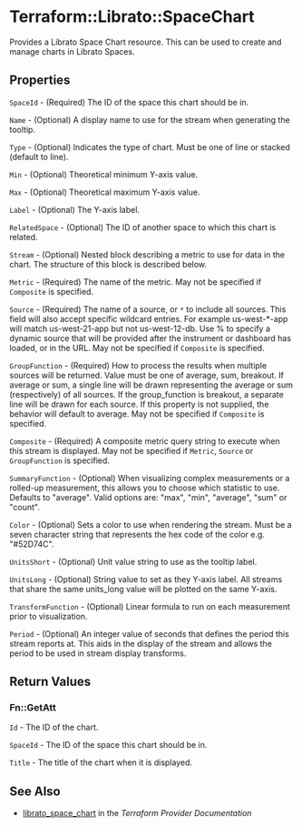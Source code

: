 # Terraform::Librato::SpaceChart

Provides a Librato Space Chart resource. This can be used to
create and manage charts in Librato Spaces.

## Properties

`SpaceId` - (Required) The ID of the space this chart should be in.

`Name` - (Optional) A display name to use for the stream when generating the tooltip.

`Type` - (Optional) Indicates the type of chart. Must be one of line or stacked (default to line).

`Min` - (Optional) Theoretical minimum Y-axis value.

`Max` - (Optional) Theoretical maximum Y-axis value.

`Label` - (Optional) The Y-axis label.

`RelatedSpace` - (Optional) The ID of another space to which this chart is related.

`Stream` - (Optional) Nested block describing a metric to use for data in the chart. The structure of this block is described below.

`Metric` - (Required) The name of the metric. May not be specified if `Composite` is specified.

`Source` - (Required) The name of a source, or `*` to include all sources. This field will also accept specific wildcard entries. For example us-west-\*-app will match us-west-21-app but not us-west-12-db. Use % to specify a dynamic source that will be provided after the instrument or dashboard has loaded, or in the URL. May not be specified if `Composite` is specified.

`GroupFunction` - (Required) How to process the results when multiple sources will be returned. Value must be one of average, sum, breakout. If average or sum, a single line will be drawn representing the average or sum (respectively) of all sources. If the group_function is breakout, a separate line will be drawn for each source. If this property is not supplied, the behavior will default to average. May not be specified if `Composite` is specified.

`Composite` - (Required) A composite metric query string to execute when this stream is displayed. May not be specified if `Metric`, `Source` or `GroupFunction` is specified.

`SummaryFunction` - (Optional) When visualizing complex measurements or a rolled-up measurement, this allows you to choose which statistic to use. Defaults to "average". Valid options are: "max", "min", "average", "sum" or "count".

`Color` - (Optional) Sets a color to use when rendering the stream. Must be a seven character string that represents the hex code of the color e.g. "#52D74C".

`UnitsShort` - (Optional) Unit value string to use as the tooltip label.

`UnitsLong` - (Optional) String value to set as they Y-axis label. All streams that share the same units_long value will be plotted on the same Y-axis.

`TransformFunction` - (Optional) Linear formula to run on each measurement prior to visualization.

`Period` - (Optional) An integer value of seconds that defines the period this stream reports at. This aids in the display of the stream and allows the period to be used in stream display transforms.


## Return Values

### Fn::GetAtt

`Id` - The ID of the chart.

`SpaceId` - The ID of the space this chart should be in.

`Title` - The title of the chart when it is displayed.

## See Also

* [librato_space_chart](https://www.terraform.io/docs/providers/librato/r/space_chart.html) in the _Terraform Provider Documentation_